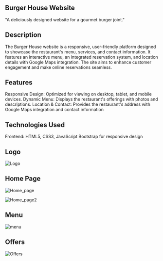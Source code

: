 ## Burger House Website
"A deliciously designed website for a gourmet burger joint."

## Description
The Burger House website is a responsive, user-friendly platform designed to showcase the 
restaurant's menu, services, and contact information. It features an interactive menu, an integrated 
reservation system, and location details with Google Maps integration. The site aims to enhance 
customer engagement and make online reservations seamless.

## Features
Responsive Design: Optimized for viewing on desktop, tablet, and mobile devices.
Dynamic Menu: Displays the restaurant's offerings with photos and descriptions.
Location & Contact: Provides the restaurant's address with Google Maps integration and contact information

## Technologies Used
Frontend:
HTML5, CSS3, JavaScript
Bootstrap for responsive design

## Logo
![Logo](https://github.com/user-attachments/assets/07425b52-9c65-4a5f-8d09-962cfba1fa19)

## Home Page
![Home_page](https://github.com/user-attachments/assets/315a0a0e-95f5-4114-ac97-5870177f1076)


![Home_page2](https://github.com/user-attachments/assets/69e97e47-1f8e-4df7-ab0d-4490203d9d2e)

## Menu

![menu](https://github.com/user-attachments/assets/98c6419f-2ea5-4b5b-9f7c-9d33353ed0e8)

## Offers

![Offers](https://github.com/user-attachments/assets/122ee97b-513b-4990-acb8-c4574cf25cda)



